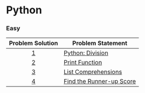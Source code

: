 # Python

### Easy

|Problem Solution|Problem Statement|
|:--------------:|-----------------|
|[1]|[Python: Division]|
|[2]|[Print Function]|
|[3]|[List Comprehensions]|
|[4]|[Find the Runner-up Score]|
















[//]: # (Easy)

[1]: Easy/1.py?
[Python: Division]: https://www.hackerrank.com/challenges/python-division/problem

[2]: Easy/2.py?ts=4
[Print Function]: https://www.hackerrank.com/challenges/python-print/problem

[3]: Easy/3.py?ts=4
[List Comprehensions]: https://www.hackerrank.com/challenges/list-comprehensions/problem

[4]: Easy/4.py?ts=4
[Find the Runner-up Score]: https://www.hackerrank.com/challenges/find-second-maximum-number-in-a-list/problem












[//]: # (EOF)
